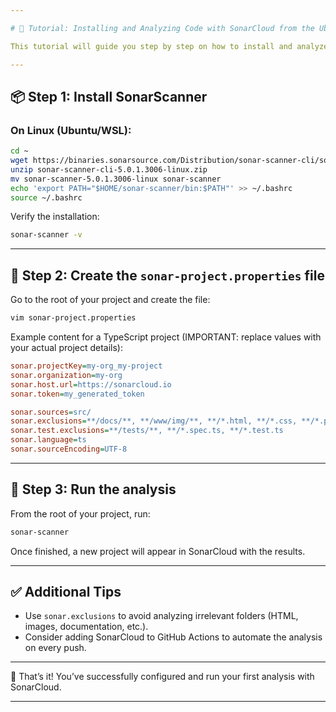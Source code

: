 ```yaml
---

# 🚀 Tutorial: Installing and Analyzing Code with SonarCloud from the Ubuntu Terminal

This tutorial will guide you step by step on how to install and analyze a project using **SonarCloud** via the terminal and the SonarScanner.

---
```


## 📦 Step 1: Install SonarScanner

### On Linux (Ubuntu/WSL):

```bash
cd ~
wget https://binaries.sonarsource.com/Distribution/sonar-scanner-cli/sonar-scanner-cli-5.0.1.3006-linux.zip
unzip sonar-scanner-cli-5.0.1.3006-linux.zip
mv sonar-scanner-5.0.1.3006-linux sonar-scanner
echo 'export PATH="$HOME/sonar-scanner/bin:$PATH"' >> ~/.bashrc
source ~/.bashrc
```

Verify the installation:

```bash
sonar-scanner -v
```

---

## 📄 Step 2: Create the `sonar-project.properties` file

Go to the root of your project and create the file:

```bash
vim sonar-project.properties
```

Example content for a TypeScript project (IMPORTANT: replace values with your actual project details):

```ini
sonar.projectKey=my-org_my-project
sonar.organization=my-org
sonar.host.url=https://sonarcloud.io
sonar.token=my_generated_token

sonar.sources=src/
sonar.exclusions=**/docs/**, **/www/img/**, **/*.html, **/*.css, **/*.png
sonar.test.exclusions=**/tests/**, **/*.spec.ts, **/*.test.ts
sonar.language=ts
sonar.sourceEncoding=UTF-8
```

---

## 🚀 Step 3: Run the analysis

From the root of your project, run:

```bash
sonar-scanner
```

Once finished, a new project will appear in SonarCloud with the results.

---

## ✅ Additional Tips

- Use `sonar.exclusions` to avoid analyzing irrelevant folders (HTML, images, documentation, etc.).
- Consider adding SonarCloud to GitHub Actions to automate the analysis on every push.

---

🎉 That’s it! You’ve successfully configured and run your first analysis with SonarCloud.

---

